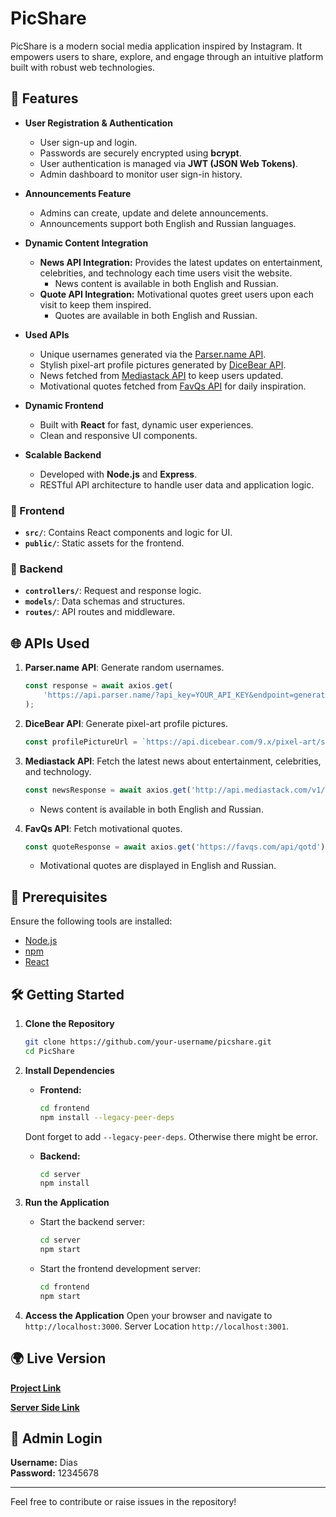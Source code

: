 # PicShare

PicShare is a modern social media application inspired by Instagram. It empowers users to share, explore, and engage through an intuitive platform built with robust web technologies.

## 🚀 Features

- **User Registration & Authentication**
  - User sign-up and login.
  - Passwords are securely encrypted using **bcrypt**.
  - User authentication is managed via **JWT (JSON Web Tokens)**.
  - Admin dashboard to monitor user sign-in history.

- **Announcements Feature**
  - Admins can create, update and delete announcements.
  - Announcements support both English and Russian languages.

- **Dynamic Content Integration**
  - **News API Integration:** Provides the latest updates on entertainment, celebrities, and technology each time users visit the website.
    - News content is available in both English and Russian.
  - **Quote API Integration:** Motivational quotes greet users upon each visit to keep them inspired.
    - Quotes are available in both English and Russian.

- **Used APIs**
  - Unique usernames generated via the [Parser.name API](https://api.parser.name).
  - Stylish pixel-art profile pictures generated by [DiceBear API](https://www.dicebear.com/styles/pixel-art).
  - News fetched from [Mediastack API](https://mediastack.com/) to keep users updated.
  - Motivational quotes fetched from [FavQs API](https://favqs.com/) for daily inspiration.

- **Dynamic Frontend**
  - Built with **React** for fast, dynamic user experiences.
  - Clean and responsive UI components.

- **Scalable Backend**
  - Developed with **Node.js** and **Express**.
  - RESTful API architecture to handle user data and application logic.


### 📁 Frontend
- **`src/`**: Contains React components and logic for UI.
- **`public/`**: Static assets for the frontend.

### 📁 Backend
- **`controllers/`**: Request and response logic.
- **`models/`**: Data schemas and structures.
- **`routes/`**: API routes and middleware.

## 🌐 APIs Used

1. **Parser.name API**: Generate random usernames.
   ```javascript
   const response = await axios.get(
       'https://api.parser.name/?api_key=YOUR_API_KEY&endpoint=generate&results=1'
   );
   ```

2. **DiceBear API**: Generate pixel-art profile pictures.
   ```javascript
   const profilePictureUrl = `https://api.dicebear.com/9.x/pixel-art/svg?seed=${randomSeed}`;
   ```

3. **Mediastack API**: Fetch the latest news about entertainment, celebrities, and technology.
   ```javascript
   const newsResponse = await axios.get('http://api.mediastack.com/v1/news?access_key=YOUR_API_KEY&categories=entertainment,technology');
   ```
   - News content is available in both English and Russian.

4. **FavQs API**: Fetch motivational quotes.
   ```javascript
   const quoteResponse = await axios.get('https://favqs.com/api/qotd');
   ```
   - Motivational quotes are displayed in English and Russian.

## 🔧 Prerequisites

Ensure the following tools are installed:

- [Node.js](https://nodejs.org/)
- [npm](https://www.npmjs.com/)
- [React](https://reactjs.org/)

## 🛠️ Getting Started

1. **Clone the Repository**
   ```bash
   git clone https://github.com/your-username/picshare.git
   cd PicShare
   ```

2. **Install Dependencies**
   - **Frontend:**
     ```bash
     cd frontend
     npm install --legacy-peer-deps
     ```
    Dont forget to add ```--legacy-peer-deps```. Otherwise there might be error.
   - **Backend:**
     ```bash
     cd server
     npm install
     ```

3. **Run the Application**
   - Start the backend server:
     ```bash
     cd server
     npm start
     ```
   - Start the frontend development server:
     ```bash
     cd frontend
     npm start
     ```

4. **Access the Application**
   Open your browser and navigate to `http://localhost:3000`.
   Server Location `http://localhost:3001`.

## 🌍 Live Version

[**Project Link**](https://picshare-20h0.onrender.com)

[**Server Side Link**](https://picshare-server.onrender.com)

## 🔑 Admin Login

**Username:** Dias  
**Password:** 12345678

---
Feel free to contribute or raise issues in the repository!

